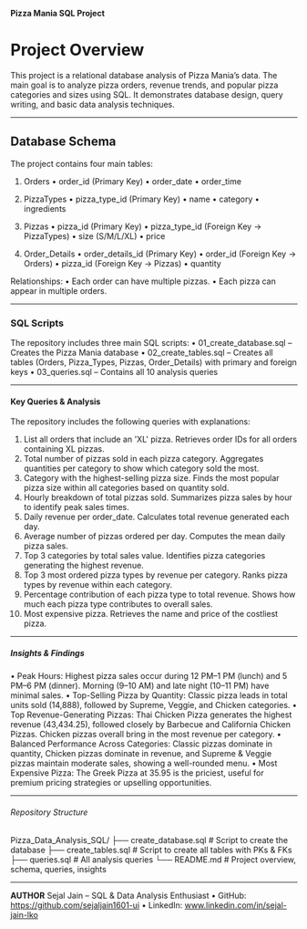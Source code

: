 **Pizza Mania SQL Project**
# Project Overview
This project is a relational database analysis of Pizza Mania’s data. The main goal is to analyze pizza orders, revenue trends, and popular pizza categories and sizes using SQL. It demonstrates database design, query writing, and basic data analysis techniques.
________________________________________
## Database Schema
The project contains four main tables:

1. Orders
•	order_id (Primary Key)
•	order_date
•	order_time

2. PizzaTypes
•	pizza_type_id (Primary Key)
•	name
•	category
•	ingredients 

3. Pizzas
•	pizza_id (Primary Key)
•	pizza_type_id (Foreign Key -> PizzaTypes)
•	size (S/M/L/XL)
•	price

4. Order_Details
•	order_details_id (Primary Key)
•	order_id (Foreign Key -> Orders)
•	pizza_id (Foreign Key -> Pizzas)
•	quantity

Relationships:
•	Each order can have multiple pizzas.
•	Each pizza can appear in multiple orders.
________________________________________
### SQL Scripts
The repository includes three main SQL scripts:
•	01_create_database.sql – Creates the Pizza Mania database
•	02_create_tables.sql – Creates all tables (Orders, Pizza_Types, Pizzas, Order_Details) with primary and foreign keys
•	03_queries.sql – Contains all 10 analysis queries 
________________________________________
#### Key Queries & Analysis
The repository includes the following queries with explanations:
1. List all orders that include an 'XL' pizza. 
Retrieves order IDs for all orders containing XL pizzas.
2. Total number of pizzas sold in each pizza category.
Aggregates quantities per category to show which category sold the most.
3. Category with the highest-selling pizza size.
Finds the most popular pizza size within all categories based on quantity sold.
4. Hourly breakdown of total pizzas sold.
Summarizes pizza sales by hour to identify peak sales times.
5. Daily revenue per order_date.
Calculates total revenue generated each day.
6. Average number of pizzas ordered per day.
Computes the mean daily pizza sales.
7. Top 3 categories by total sales value.
Identifies pizza categories generating the highest revenue.
8. Top 3 most ordered pizza types by revenue per category.
Ranks pizza types by revenue within each category.
9.	Percentage contribution of each pizza type to total revenue.
Shows how much each pizza type contributes to overall sales.
10.	Most expensive pizza.
Retrieves the name and price of the costliest pizza.
________________________________________
##### Insights & Findings
•	Peak Hours: Highest pizza sales occur during 12 PM–1 PM (lunch) and 5 PM–6 PM (dinner). Morning (9–10 AM) and late night (10–11 PM) have minimal sales.
•	Top-Selling Pizza by Quantity: Classic pizza leads in total units sold (14,888), followed by Supreme, Veggie, and Chicken categories.
•	Top Revenue-Generating Pizzas: Thai Chicken Pizza generates the highest revenue (43,434.25), followed closely by Barbecue and California Chicken Pizzas. Chicken pizzas overall bring in the most revenue per category.
•	Balanced Performance Across Categories: Classic pizzas dominate in quantity, Chicken pizzas dominate in revenue, and Supreme & Veggie pizzas maintain moderate sales, showing a well-rounded menu.
•	Most Expensive Pizza: The Greek Pizza at 35.95 is the priciest, useful for premium pricing strategies or upselling opportunities.
________________________________________
###### Repository Structure
Pizza_Data_Analysis_SQL/
├── create_database.sql       # Script to create the database
├── create_tables.sql         # Script to create all tables with PKs & FKs
├── queries.sql               # All analysis queries
└── README.md                 # Project overview, schema, queries, insights
________________________________________
**AUTHOR**
Sejal Jain – SQL & Data Analysis Enthusiast
•	GitHub: https://github.com/sejaljain1601-ui
•	LinkedIn: www.linkedin.com/in/sejal-jain-lko

